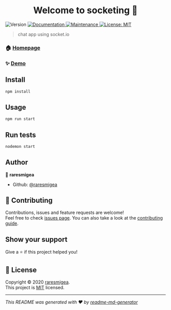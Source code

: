 <h1 align="center">Welcome to socketing 👋</h1>
<p>
  <img alt="Version" src="https://img.shields.io/badge/version-1.0.0-blue.svg?cacheSeconds=2592000" />
  <a href="https://github.com/raresmigea/socketing#readme" target="_blank">
    <img alt="Documentation" src="https://img.shields.io/badge/documentation-yes-brightgreen.svg" />
  </a>
  <a href="https://github.com/raresmigea/socketing/graphs/commit-activity" target="_blank">
    <img alt="Maintenance" src="https://img.shields.io/badge/Maintained%3F-yes-green.svg" />
  </a>
  <a href="https://github.com/raresmigea/socketing/blob/master/LICENSE" target="_blank">
    <img alt="License: MIT" src="https://img.shields.io/github/license/raresmigea/socketing" />
  </a>
</p>

> chat app using socket.io

### 🏠 [Homepage](https://github.com/raresmigea/socketing#readme)

### ✨ [Demo](localhost:3000)

## Install

```sh
npm install
```

## Usage

```sh
npm run start
```

## Run tests

```sh
nodemon start
```

## Author

👤 **raresmigea**

* Github: [@raresmigea](https://github.com/raresmigea)

## 🤝 Contributing

Contributions, issues and feature requests are welcome!<br />Feel free to check [issues page](https://github.com/raresmigea/socketing/issues). You can also take a look at the [contributing guide](https://github.com/raresmigea/socketing/blob/master/CONTRIBUTING.md).

## Show your support

Give a ⭐️ if this project helped you!

## 📝 License

Copyright © 2020 [raresmigea](https://github.com/raresmigea).<br />
This project is [MIT](https://github.com/raresmigea/socketing/blob/master/LICENSE) licensed.

***
_This README was generated with ❤️ by [readme-md-generator](https://github.com/kefranabg/readme-md-generator)_